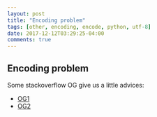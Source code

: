 ```yaml
---
layout: post
title: "Encoding problem"
tags: [other, encoding, encode, python, utf-8]
date: 2017-12-12T03:29:25-04:00
comments: true
--- 
```


## Encoding problem

Some stackoverflow OG give us a little advices:  
* [OG1](https://stackoverflow.com/q/436220/8586273)  
* [OG2](https://stackoverflow.com/questions/19699367/unicodedecodeerror-utf-8-codec-cant-decode-byte)

<!--more-->  

